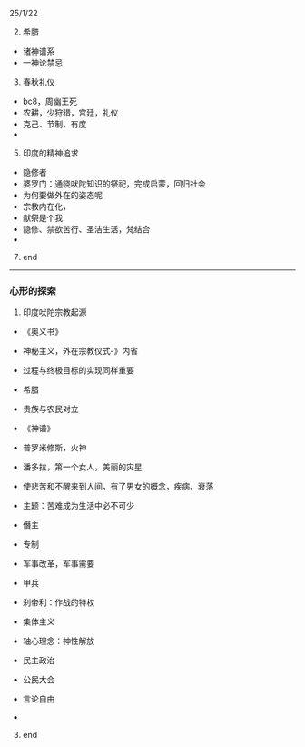 
25/1/22

2. 希腊
  - 诸神谱系  
  - 一神论禁忌  
3. 春秋礼仪  
  -  bc8，周幽王死  
  -  农耕，少狩猎，宫廷，礼仪  
  -  克己、节制、有度  
  -  
5. 印度的精神追求  
  - 隐修者  
  - 婆罗门：通晓吠陀知识的祭祀，完成启蒙，回归社会  
  - 为何要做外在的姿态呢  
  - 宗教内在化，
  - 献祭是个我  
  - 隐修、禁欲苦行、圣洁生活，梵结合  
  - 
7. end

----

### 心形的探索  

1. 印度吠陀宗教起源
  - 《奥义书》  
  - 神秘主义，外在宗教仪式-》内省  
  - 过程与终极目标的实现同样重要  

  - 希腊
  - 贵族与农民对立  
  - 《神谱》  
  - 普罗米修斯，火神  
  - 潘多拉，第一个女人，美丽的灾星  
  - 使悲苦和不醒来到人间，有了男女的概念，疾病、衰落  
  - 主题：苦难成为生活中必不可少  
  - 僭主  
  - 专制  
  - 军事改革，军事需要    
  - 甲兵  
  - 刹帝利：作战的特权  
  - 集体主义  
  - 轴心理念：神性解放  
  - 民主政治  
  - 公民大会  
  - 言论自由  
  - 
3. end
